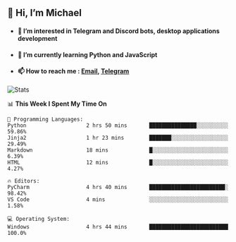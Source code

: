 ## 👋 Hi, I’m Michael
- #### 👀 I’m interested in Telegram and Discord bots, desktop applications development
- #### 🌱 I’m currently learning Python and JavaScript
- #### 📫 How to reach me : [Email](mailto:misha@kurapov.ru), [Telegram](https://t.me/mickr7)

![Stats](https://github-readme-stats.vercel.app/api?username=krpff&show_icons=true&theme=react&hide=issues&count_private=true&layout=compact)


<!--START_SECTION:waka-->
📊 **This Week I Spent My Time On** 

```text
💬 Programming Languages: 
Python                   2 hrs 50 mins       ███████████████░░░░░░░░░░   59.86% 
Jinja2                   1 hr 23 mins        ███████░░░░░░░░░░░░░░░░░░   29.49% 
Markdown                 18 mins             █░░░░░░░░░░░░░░░░░░░░░░░░   6.39% 
HTML                     12 mins             █░░░░░░░░░░░░░░░░░░░░░░░░   4.27%

🔥 Editors: 
PyCharm                  4 hrs 40 mins       ████████████████████████░   98.42% 
VS Code                  4 mins              ░░░░░░░░░░░░░░░░░░░░░░░░░   1.58%

💻 Operating System: 
Windows                  4 hrs 44 mins       █████████████████████████   100.0%

```


<!--END_SECTION:waka-->
